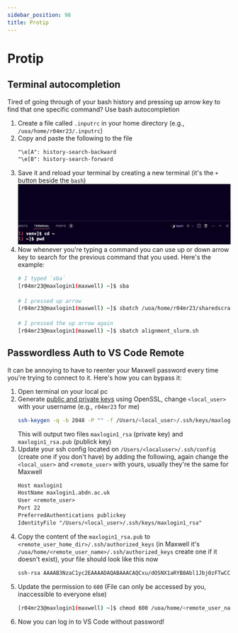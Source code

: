 ```yaml
---
sidebar_position: 98
title: Protip
---
```


# Protip

## Terminal autocompletion
Tired of going through of your bash history and pressing up arrow key to find that one specific command? Use bash autocompletion
1. Create a file called `.inputrc` in your home directory (e.g., `/uoa/home/r04mr23/.inputrc`)
1. Copy and paste the following to the file
    ```txt title=".inputrc"
    "\e[A": history-search-backward
    "\e[B": history-search-forward
    ```
1. Save it and reload your terminal by creating a new terminal (it's the `+` button beside the `bash`)
![Terminal overview](img/1_1.png)
1. Now whenever you're typing a command you can use up or down arrow key to search for the previous command that you used. Here's the example:
    ```bash
    # I typed `sba`
    [r04mr23@maxlogin1(maxwell) ~]$ sba

    # I pressed up arrow
    [r04mr23@maxlogin1(maxwell) ~]$ sbatch /uoa/home/r04mr23/sharedscratch/src/start_jupyter.sh benccchmarker-simulation

    # I pressed the up arrow again
    [r04mr23@maxlogin1(maxwell) ~]$ sbatch alignment_slurm.sh 
    ```

## Passwordless Auth to VS Code Remote
It can be annoying to have to reenter your Maxwell password every time you're trying to connect to it. Here's how you can bypass it:

1. Open terminal on your local pc
1. Generate [public and private keys](https://www.preveil.com/blog/public-and-private-key/) using OpenSSL, change `<local_user>` with your username (e.g., `r04mr23` for me)
    ```bash
    ssh-keygen -q -b 2048 -P "" -f /Users/<local_user>/.ssh/keys/maxlogin_rsa -t rsa
    ```
    This will output two files `maxlogin1_rsa` (private key) and `maxlogin1_rsa.pub` (publick key)
1. Update your ssh config located on `/Users/<localuser>/.ssh/config` (create one if you don't have) by adding the following, again change the `<local_user>` and `<remote_user>` with yours, usually they're the same for Maxwell
    ```txt file="/Users/<local_user>/.ssh/config"
    Host maxlogin1
    HostName maxlogin1.abdn.ac.uk
    User <remote_user>
    Port 22
    PreferredAuthentications publickey
    IdentityFile "/Users/<local_user>/.ssh/keys/maxlogin1_rsa"
    ```
1. Copy the content of the `maxlogin1_rsa.pub` to  `<remote_user_home_dir>/.ssh/authorized_keys` (in Maxwell it's `/uoa/home/<remote_user_name>/.ssh/authorized_keys` create one if it doesn't exist), your file should look like this now
    ```txt file="/uoa/home/<remote_user_name>/.ssh/authorized_keys"
    ssh-rsa AAAAB3NzaC1yc2EAAAADAQABAAACAQCxu/dOSNX1aRYB8Abl1Jbj0zFTwCCQBaXi/ZsWJS4mEX0RkXckItf2hf0O14PBZ8DdW9RS/zdadadasdaystdeyuasgdhjagjhdgashjdghjasdtyaatyuetyquegjhwqghjdaghjsdghsjagdhjagsdhjaghjdgahsjdghjastdyaudtyuatdyuatsyudtasyudtasyudryrqtyertyqwretfqghwefqgwhefghqfhegqfwgheqw m.ramdhani.23@abdn.ac.uk
    ```
1. Update the permission to `600` (File can only be accessed by you, inaccessible to everyone else)
    ```bash
    [r04mr23@maxlogin1(maxwell) ~]$ chmod 600 /uoa/home/<remote_user_name>/.ssh/authorized_keys
    ```
1. Now you can log in to VS Code without password!

